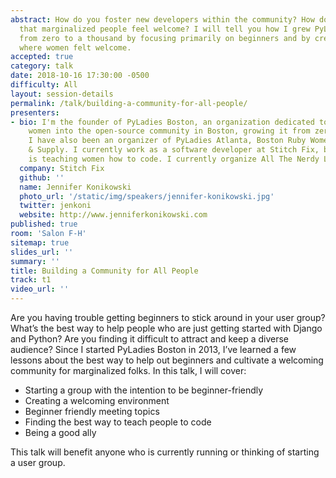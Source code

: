 ```yaml
---
abstract: How do you foster new developers within the community? How do you ensure
  that marginalized people feel welcome? I will tell you how I grew PyLadies Boston
  from zero to a thousand by focusing primarily on beginners and by creating a group
  where women felt welcome.
accepted: true
category: talk
date: 2018-10-16 17:30:00 -0500
difficulty: All
layout: session-details
permalink: /talk/building-a-community-for-all-people/
presenters:
- bio: I'm the founder of PyLadies Boston, an organization dedicated to bringing more
    women into the open-source community in Boston, growing it from zero to a thousand.
    I have also been an organizer of PyLadies Atlanta, Boston Ruby Women, and Code
    & Supply. I currently work as a software developer at Stitch Fix, but my passion
    is teaching women how to code. I currently organize All The Nerdy Ladies Pittsburgh.
  company: Stitch Fix
  github: ''
  name: Jennifer Konikowski
  photo_url: '/static/img/speakers/jennifer-konikowski.jpg'
  twitter: jenkoni
  website: http://www.jenniferkonikowski.com
published: true
room: 'Salon F-H'
sitemap: true
slides_url: ''
summary: ''
title: Building a Community for All People
track: t1
video_url: ''
---
```


Are you having trouble getting beginners to stick around in your user group? What’s the best way to help people who are just getting started with Django and Python? Are you finding it difficult to attract and keep a diverse audience? Since I started PyLadies Boston in 2013, I’ve learned a few lessons about the best way to help out beginners and cultivate a welcoming community for marginalized folks. In this talk, I will cover:

* Starting a group with the intention to be beginner-friendly
* Creating a welcoming environment
* Beginner friendly meeting topics
* Finding the best way to teach people to code
* Being a good ally

This talk will benefit anyone who is currently running or thinking of starting a user group.
